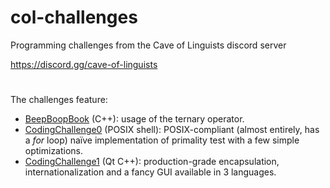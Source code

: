 # col-challenges
Programming challenges from the Cave of Linguists discord server

https://discord.gg/cave-of-linguists

#

The challenges feature:

- [BeepBoopBook](BeepBoopBook/) (C++): usage of the ternary operator.
- [CodingChallenge0](CodingChallenge0) (POSIX shell): POSIX-compliant (almost entirely, has a *for* loop) naïve implementation of primality test with a few simple optimizations.
- [CodingChallenge1](CodingChallenge1) (Qt C++): production-grade encapsulation, internationalization and a fancy GUI available in 3 languages.
